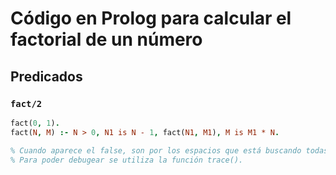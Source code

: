 # Código en Prolog para calcular el factorial de un número

## Predicados

### `fact/2`

```prolog
fact(0, 1).
fact(N, M) :- N > 0, N1 is N - 1, fact(N1, M1), M is M1 * N.

% Cuando aparece el false, son por los espacios que está buscando todas las posibilidades.
% Para poder debugear se utiliza la función trace().
